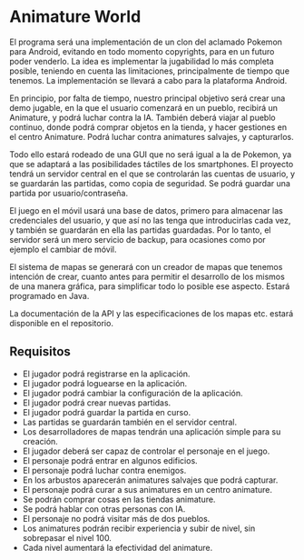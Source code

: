 # Animature World #

El programa será una implementación de un clon del aclamado Pokemon para Android, evitando en todo momento copyrights, para en un futuro poder venderlo. La idea es implementar la jugabilidad lo más completa posible, teniendo en cuenta las limitaciones, principalmente de tiempo que tenemos. La implementación se llevará a cabo para la plataforma Android.

En principio, por falta de tiempo, nuestro principal objetivo será crear una demo jugable, en la que el usuario comenzará en un pueblo, recibirá un Animature, y podrá luchar contra la IA. También deberá viajar al pueblo continuo, donde podrá comprar objetos en la tienda, y hacer gestiones en el centro Animature. Podrá luchar contra animatures salvajes, y capturarlos.

Todo ello estará rodeado de una GUI que no será igual a la de Pokemon, ya que se adaptará a las posibilidades táctiles de los smartphones. El proyecto tendrá un servidor central en el que se controlarán las cuentas de usuario, y se guardarán las partidas, como copia de seguridad. Se podrá guardar una partida por usuario/contraseña.

El juego en el móvil usará una base de datos, primero para almacenar las credenciales del usuario, y que así no las tenga que introducirlas cada vez, y también se guardarán en ella las partidas guardadas. Por lo tanto, el servidor será un mero servicio de backup, para ocasiones como por ejemplo el cambiar de móvil.

El sistema de mapas se generará con un creador de mapas que tenemos intención de crear, cuanto antes para permitir el desarrollo de los mismos de una manera gráfica, para simplificar todo lo posible ese aspecto. Estará programado en Java.

La documentación de la API y las especificaciones de los mapas etc. estará disponible en el repositorio.

## Requisitos ##

* El jugador podrá registrarse en la aplicación.
* El jugador podrá loguearse en la aplicación.
* El jugador podrá cambiar la configuración de la aplicación.
* El jugador podrá crear nuevas partidas.
* El jugador podrá guardar la partida en curso.
* Las partidas se guardarán también en el servidor central.
* Los desarrolladores de mapas tendrán una aplicación simple para su creación.
* El jugador deberá ser capaz de controlar el personaje en el juego.
* El personaje podrá entrar en algunos edificios.
* El personaje podrá luchar contra enemigos.
* En los arbustos aparecerán animatures salvajes que podrá capturar.
* El personaje podrá curar a sus animatures en un centro animature.
* Se podrán comprar cosas en las tiendas animature.
* Se podrá hablar con otras personas con IA.
* El personaje no podrá visitar más de dos pueblos.
* Los animatures podrán recibir experiencia y subir de nivel, sin sobrepasar el nivel 100.
* Cada nivel aumentará la efectividad del animature.